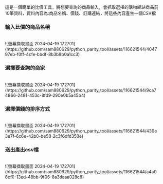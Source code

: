 這是一個簡單的比價工具，將想要查詢的商品輸入，會抓取選擇的購物網站商品前10筆資料，資料內容為:商品名稱、價錢、訂購連結，將這些內容產生一個CSV檔<br>
<h3>輸入比價的商品名稱</h3><br>
![螢幕擷取畫面 2024-04-19 172701](https://github.com/sam880629/python_parity_tool/assets/116621544/404797eb-f0ff-4cfe-bbdf-8b3b8b0a1cc3)

<h3>選擇要查詢的商家</h3><br>
![螢幕擷取畫面 2024-04-19 172701](https://github.com/sam880629/python_parity_tool/assets/116621544/9ca74866-2481-453c-8fd9-290e0b5a45b4)

<h3>選擇價錢的排序方式</h3><br>
![螢幕擷取畫面 2024-04-19 172701](https://github.com/sam880629/python_parity_tool/assets/116621544/439e3e7f-6c6e-42b0-be58-2c3f6dfd350e)

<h3>送出產出csv檔</h3><br>
![螢幕擷取畫面 2024-04-19 172701](https://github.com/sam880629/python_parity_tool/assets/116621544/a4a08cf0-13ed-48bb-9f06-8a3daaa028c8)
